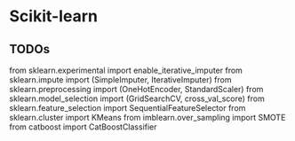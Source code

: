 # Scikit-learn

## TODOs
from sklearn.experimental import enable_iterative_imputer
from sklearn.impute import (SimpleImputer, IterativeImputer)
from sklearn.preprocessing import (OneHotEncoder, StandardScaler)
from sklearn.model_selection import (GridSearchCV, cross_val_score)
from sklearn.feature_selection import SequentialFeatureSelector
from sklearn.cluster import KMeans
from imblearn.over_sampling import SMOTE
from catboost import CatBoostClassifier
